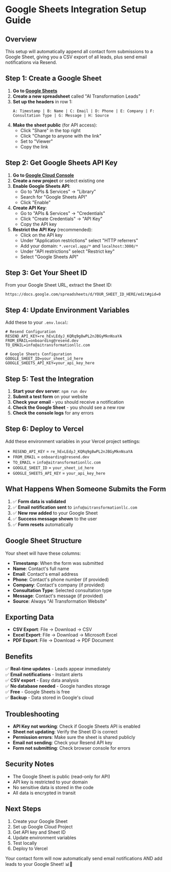 # Google Sheets Integration Setup Guide

## Overview
This setup will automatically append all contact form submissions to a Google Sheet, giving you a CSV export of all leads, plus send email notifications via Resend.

## Step 1: Create a Google Sheet

1. **Go to [Google Sheets](https://sheets.google.com)**
2. **Create a new spreadsheet** called "AI Transformation Leads"
3. **Set up the headers** in row 1:
   ```
   A: Timestamp | B: Name | C: Email | D: Phone | E: Company | F: Consultation Type | G: Message | H: Source
   ```
4. **Make the sheet public** (for API access):
   - Click "Share" in the top right
   - Click "Change to anyone with the link"
   - Set to "Viewer"
   - Copy the link

## Step 2: Get Google Sheets API Key

1. **Go to [Google Cloud Console](https://console.cloud.google.com/)**
2. **Create a new project** or select existing one
3. **Enable Google Sheets API**:
   - Go to "APIs & Services" → "Library"
   - Search for "Google Sheets API"
   - Click "Enable"
4. **Create API Key**:
   - Go to "APIs & Services" → "Credentials"
   - Click "Create Credentials" → "API Key"
   - Copy the API key
5. **Restrict the API Key** (recommended):
   - Click on the API key
   - Under "Application restrictions" select "HTTP referrers"
   - Add your domain: `*.vercel.app/*` and `localhost:3000/*`
   - Under "API restrictions" select "Restrict key"
   - Select "Google Sheets API"

## Step 3: Get Your Sheet ID

From your Google Sheet URL, extract the Sheet ID:
```
https://docs.google.com/spreadsheets/d/YOUR_SHEET_ID_HERE/edit#gid=0
```

## Step 4: Update Environment Variables

Add these to your `.env.local`:

```env
# Resend Configuration
RESEND_API_KEY=re_hEvLEdyJ_KQRq9g8wPL2nJBGyMknNsaYA
FROM_EMAIL=onboarding@resend.dev
TO_EMAIL=info@aitransformationllc.com

# Google Sheets Configuration
GOOGLE_SHEET_ID=your_sheet_id_here
GOOGLE_SHEETS_API_KEY=your_api_key_here
```

## Step 5: Test the Integration

1. **Start your dev server**: `npm run dev`
2. **Submit a test form** on your website
3. **Check your email** - you should receive a notification
4. **Check the Google Sheet** - you should see a new row
5. **Check the console logs** for any errors

## Step 6: Deploy to Vercel

Add these environment variables in your Vercel project settings:

- `RESEND_API_KEY` = `re_hEvLEdyJ_KQRq9g8wPL2nJBGyMknNsaYA`
- `FROM_EMAIL` = `onboarding@resend.dev`
- `TO_EMAIL` = `info@aitransformationllc.com`
- `GOOGLE_SHEET_ID` = `your_sheet_id_here`
- `GOOGLE_SHEETS_API_KEY` = `your_api_key_here`

## What Happens When Someone Submits the Form

1. ✅ **Form data is validated**
2. ✅ **Email notification sent** to `info@aitransformationllc.com`
3. ✅ **New row added** to your Google Sheet
4. ✅ **Success message shown** to the user
5. ✅ **Form resets** automatically

## Google Sheet Structure

Your sheet will have these columns:
- **Timestamp**: When the form was submitted
- **Name**: Contact's full name
- **Email**: Contact's email address
- **Phone**: Contact's phone number (if provided)
- **Company**: Contact's company (if provided)
- **Consultation Type**: Selected consultation type
- **Message**: Contact's message (if provided)
- **Source**: Always "AI Transformation Website"

## Exporting Data

- **CSV Export**: File → Download → CSV
- **Excel Export**: File → Download → Microsoft Excel
- **PDF Export**: File → Download → PDF Document

## Benefits

✅ **Real-time updates** - Leads appear immediately  
✅ **Email notifications** - Instant alerts  
✅ **CSV export** - Easy data analysis  
✅ **No database needed** - Google handles storage  
✅ **Free** - Google Sheets is free  
✅ **Backup** - Data stored in Google's cloud  

## Troubleshooting

- **API Key not working**: Check if Google Sheets API is enabled
- **Sheet not updating**: Verify the Sheet ID is correct
- **Permission errors**: Make sure the sheet is shared publicly
- **Email not sending**: Check your Resend API key
- **Form not submitting**: Check browser console for errors

## Security Notes

- The Google Sheet is public (read-only for API)
- API key is restricted to your domain
- No sensitive data is stored in the code
- All data is encrypted in transit

## Next Steps

1. Create your Google Sheet
2. Set up Google Cloud Project
3. Get API key and Sheet ID
4. Update environment variables
5. Test locally
6. Deploy to Vercel

Your contact form will now automatically send email notifications AND add leads to your Google Sheet! 📊📧
